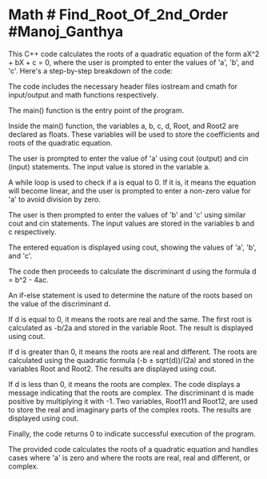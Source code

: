 # Math # Find_Root_Of_2nd_Order #Manoj_Ganthya
This C++ code calculates the roots of a quadratic equation of the form aX^2 + bX + c = 0, where the user is prompted to enter the values of 'a', 'b', and 'c'. Here's a step-by-step breakdown of the code:

The code includes the necessary header files iostream and cmath for input/output and math functions respectively.

The main() function is the entry point of the program.

Inside the main() function, the variables a, b, c, d, Root, and Root2 are declared as floats. These variables will be used to store the coefficients and roots of the quadratic equation.

The user is prompted to enter the value of 'a' using cout (output) and cin (input) statements. The input value is stored in the variable a.

A while loop is used to check if a is equal to 0. If it is, it means the equation will become linear, and the user is prompted to enter a non-zero value for 'a' to avoid division by zero.

The user is then prompted to enter the values of 'b' and 'c' using similar cout and cin statements. The input values are stored in the variables b and c respectively.

The entered equation is displayed using cout, showing the values of 'a', 'b', and 'c'.

The code then proceeds to calculate the discriminant d using the formula d = b^2 - 4ac.

An if-else statement is used to determine the nature of the roots based on the value of the discriminant d.

If d is equal to 0, it means the roots are real and the same. The first root is calculated as -b/2a and stored in the variable Root. The result is displayed using cout.

If d is greater than 0, it means the roots are real and different. The roots are calculated using the quadratic formula (-b ± sqrt(d))/(2a) and stored in the variables Root and Root2. The results are displayed using cout.

If d is less than 0, it means the roots are complex. The code displays a message indicating that the roots are complex. The discriminant d is made positive by multiplying it with -1. Two variables, Root11 and Root12, are used to store the real and imaginary parts of the complex roots. The results are displayed using cout.

Finally, the code returns 0 to indicate successful execution of the program.

The provided code calculates the roots of a quadratic equation and handles cases where 'a' is zero and where the roots are real, real and different, or complex.

